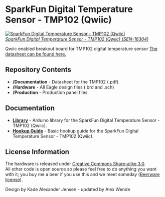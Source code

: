 SparkFun Digital Temperature Sensor - TMP102 (Qwiic)
============================================

[![SparkFun Digital Temperature Sensor - TMP102 (Qwiic)](https://cdn.sparkfun.com/r/500-500/assets/parts/1/5/0/0/7/16304-SparkFun_Digital_Temperature_Sensor_-_TMP102__Qwiic_-01.jpg)  
*SparkFun Digital Temperature Sensor - TMP102 (Qwiic) (SEN-16304)*](https://www.sparkfun.com/products/16304)

Qwiic enabled breakout board for TMP102 digital temperature sensor [The datasheet can be found here.](https://www.sparkfun.com/datasheets/Sensors/Temperature/tmp102.pdf)

Repository Contents
-------------------

* **/Documentation** - Datasheet for the TMP102 (.pdf)
* **/Hardware** - All Eagle design files (.brd and .sch)
* **/Production** - Production panel files

Documentation
--------------
* **[Library](https://github.com/sparkfun/SparkFun_TMP102_Arduino_Library)** - Arduino library for the SparkFun Digital Temperature Sensor - TMP102 (Qwiic).
* **[Hookup Guide](https://learn.sparkfun.com/tutorials/sparkfun-qwiic-digital-temperature-sensor---tmp102-hookup-guide)** - Basic hookup guide for the SparkFun Digital Temperature Sensor - TMP102 (Qwiic).
  
License Information
-------------------
The hardware is released under [Creative Commons Share-alike 3.0](http://creativecommons.org/licenses/by-sa/3.0/).  
All other code is open source so please feel free to do anything you want with it; you buy me a beer if you use this and we meet someday ([Beerware license](http://en.wikipedia.org/wiki/Beerware)).

Design by Kade Alexander Jensen - updated by Alex Wende

